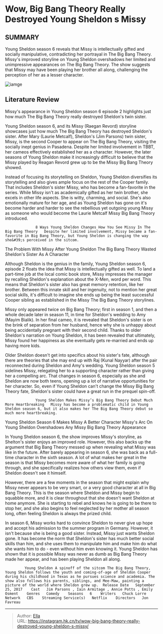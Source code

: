 # Wow, Big Bang Theory Really Destroyed Young Sheldon s Missy


## SUMMARY 



  Young Sheldon season 6 reveals that Missy is intellectually gifted and socially manipulative, contradicting her portrayal in The Big Bang Theory.   Missy&#39;s improved storyline on Young Sheldon overshadows her limited and unimpressive appearances on The Big Bang Theory.   The show suggests that Missy may have been playing her brother all along, challenging the perception of her as a lesser character.  

![iamge](https://static1.srcdn.com/wordpress/wp-content/uploads/2022/10/Missy-Young-Sheldon-Big-Bang-Theory.jpg)

## Literature Review
Missy&#39;s appearance in Young Sheldon season 6 episode 2 highlights just how much The Big Bang Theory really destroyed Sheldon&#39;s twin sister. 




Young Sheldon season 6, and its Missy (Raegan Revord) storyline showcases just how much The Big Bang Theory has destroyed Sheldon&#39;s sister. After Mary (Laurie Metcalf), Sheldon&#39;s (Jim Parsons) twin sister, Missy, is the second Cooper to appear on The Big Bang Theory, visiting the socially inept genius in Pasadena. Despite her limited involvement in TBBT, her cameos effectively established her as a character. However, the later seasons of Young Sheldon make it increasingly difficult to believe that the Missy played by Reagan Revord grew up to be the Missy Big Bang Theory showed.




Instead of focusing its storytelling on Sheldon, Young Sheldon diversifies its storytelling and also gives ample focus on the rest of the Cooper family. That includes Sheldon&#39;s sister Missy, who has become a fan-favorite in the series. While Missy isn&#39;t as academically gifted as her twin brother, she excels in other life aspects. She is witty, charming, and social. She&#39;s also emotionally mature for her age, and as Young Sheldon has gone on it&#39;s become harder and harder to see the rebellious yet outgoing young Missy as someone who would become the Laurie Metcalf Missy Big Bang Theory introduced.

                  8 Ways Young Sheldon Changes How You See Missy In The Big Bang Theory   Despite her limited involvement, Missy became a fan-favorite in Big Bang Theory, but Young Sheldon is changing the way she&#39;s perceived in the sitcom.    


 The Problem With Missy After Young Sheldon 
The Big Bang Theory Wasted Sheldon&#39;s Sister As A Character
          




Although Sheldon is the genius in the family, Young Sheldon season 6, episode 2 floats the idea that Missy is intellectually gifted as well. To land a part-time job at the local comic book store, Missy impresses the manager by recalling Sheldon&#39;s explanation about the X-Men, word per word. This means that Sheldon&#39;s sister also has great memory retention, like her brother. Between this innate skill and her ingenuity, not to mention her great social skills, it&#39;s difficult to imagine she ends up being the least successful Cooper sibling as established in the Missy The Big Bang Theory storylines.

Missy only appeared twice on Big Bang Theory; first in season 1, and then a whole decade later in season 11, in time for Sheldon&#39;s wedding to Amy (Mayim Bialik). In her final cameo, it is revealed that Sheldon&#39;s sister is on the brink of separation from her husband, hence why she is unhappy about being accidentally pregnant with their second child. Thanks to older Sheldon&#39;s narration on Young Sheldon, it has been revealed that ultimately, Missy found her happiness as she eventually gets re-married and ends up having more kids.




Older Sheldon doesn&#39;t get into specifics about his sister&#39;s fate, although there are theories that she may end up with Raj (Kunal Nayyar) after the pair reconnected during Sheldon and Amy&#39;s wedding. Young Sheldon season 5 sidelines Missy, relegating her to a supporting character rather than giving her a compelling arc. That changes in season 6, especially as she and Sheldon are now both teens, opening up a lot of narrative opportunities for her character. So, even if Young Sheldon can&#39;t change the Missy Big Bang Theory fate, Sheldon&#39;s sister could have a great run in the prequel spin-off.

                  Young Sheldon Makes Missy’s Big Bang Theory Debut Much More Heartbreaking   Missy has become a problematic child in Young Sheldon season 6, but it also makes her The Big Bang Theory debut so much more heartbreaking.     



 Young Sheldon Season 6 Makes Missy A Better Character 
Missy&#39;s Arc On Young Sheldon Overshadows Any Missy Big Bang Theory Appearance
         




In Young Sheldon season 6, the show improves Missy&#39;s storyline, as Shelton&#39;s sister enjoys an improved role. However, this also backs up the argument that Big Bang Theory messed up when revealing what Missy was like in the future. After barely appearing in season 6, she was back as a full-time character in the sixth season. A lot of what makes her great in the season is that Missy becomes more aware of what her family is going through, and she specifically realizes how others view them, even if Sheldon doesn&#39;t see it himself.

However, there are a few moments in the season that might explain why Missy never appears to be very smart, or a very good character at all in Big Bang Theory. This is the season where Sheldon and Missy begin to squabble more, and it is clear throughout that she doesn&#39;t want Sheldon at home anymore. She is starting to rebel and knows he is going to be there to stop her, and she also begins to feel neglected by her mother all season long, often feeling Sheldon is always the prized child.




In season 6, Missy works hard to convince Sheldon to never give up hope and accept his admission to the summer program in Germany. However, it isn&#39;t because she is being a good sister. Instead, Missy just wants Sheldon gone. It has become the norm that Sheldon&#39;s sister has much better social skills than him, and she uses them to manipulate him and make him do what she wants him to do - even without him even knowing it. Young Sheldon has shown that it is possible Missy was never as dumb as Big Bang Theory made her appear, and has been playing Sheldon all along.

             Young Sheldon A spinoff of the sitcom The Big Bang Theory, Young Sheldon follows the youth and coming-of-age of Sheldon Cooper during his childhood in Texas as he pursues science and academia. The show also follows his parents, siblings, and Mee-Maw, painting a picture of the world where Sheldon grew up.  Release Date   September 25, 2017    Cast   Jim Parsons , Iain Armitage , Annie Potts , Emily Osment    Genres   Comedy    Seasons   6    Writers   Chuck Lorre    Network   CBS    Streaming Service(s)   Netflix    Directors   Jon Favreau       


---

> Author: [Ella](https://instagram.hk.cn/)  
> URL: https://instagram.hk.cn/tv/wow-big-bang-theory-really-destroyed-young-sheldon-s-missy/  

